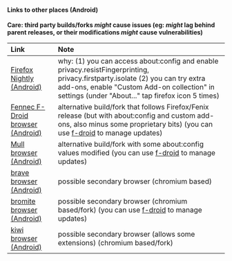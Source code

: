 #### Links to other places (Android)

**Care: third party builds/forks _might_ cause issues (eg: _might_ lag behind parent releases, or their modifications _might_ cause vulnerabilities)**

| Link | Note |
| :--------------------------- | :-------------------------------------------------------- |
| [Firefox Nightly (Android)](https://play.google.com/store/apps/details?id=org.mozilla.fenix) | why: (1) you can access about:config and enable privacy.resistFingerprinting, privacy.firstparty.isolate (2) you can try extra add-ons, enable "Custom Add-on collection" in settings (under "About..." tap firefox icon 5 times) |
| [Fennec F-Droid browser (Android)](https://f-droid.org/en/packages/org.mozilla.fennec_fdroid/) | alternative build/fork that follows Firefox/Fenix release (but with about:config and custom add-ons, also minus some proprietary bits) (you can use [f-droid](https://f-droid.org/) to manage updates) |
| [Mull browser (Android)](https://f-droid.org/en/packages/us.spotco.fennec_dos/) | alternative build/fork with some about:config values modified (you can use [f-droid](https://f-droid.org/) to manage updates) |
| [brave browser (Android)](https://play.google.com/store/apps/details?id=com.brave.browser) | possible secondary browser (chromium based) |
| [bromite browser (Android)](https://github.com/bromite/bromite) | possible secondary browser (chromium based/fork) (you can use [f-droid](https://f-droid.org/) to manage updates) |
| [kiwi browser (Android)](https://github.com/kiwibrowser/src.next) | possible secondary browser (allows some extensions) (chromium based/fork) |
